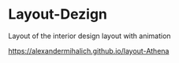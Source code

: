 # Layout-Dezign

Layout of the interior design layout with animation

https://alexandermihalich.github.io/layout-Athena
